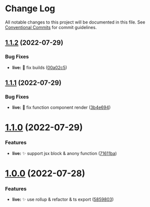 # Change Log

All notable changes to this project will be documented in this file.
See [Conventional Commits](https://conventionalcommits.org) for commit guidelines.

## [1.1.2](https://github.com/ZxBing0066/recodo/compare/recodo-live@1.1.1...recodo-live@1.1.2) (2022-07-29)


### Bug Fixes

* **live:** 🐞 fix builds ([00a02c5](https://github.com/ZxBing0066/recodo/commit/00a02c5669fda6ac3b3cb3a91340b70441de22d3))





## [1.1.1](https://github.com/ZxBing0066/recodo/compare/recodo-live@1.1.0...recodo-live@1.1.1) (2022-07-29)


### Bug Fixes

* **live:** 🐞 fix function component render ([3b4e694](https://github.com/ZxBing0066/recodo/commit/3b4e69481dee8c029f9bd7fee822c0846e01e834))





# [1.1.0](https://github.com/ZxBing0066/recodo/compare/recodo-live@1.0.0...recodo-live@1.1.0) (2022-07-29)


### Features

* **live:** ✨ support jsx block & anony function ([71611ba](https://github.com/ZxBing0066/recodo/commit/71611ba9b61ce08433acb05b5ef3b9482d10467c))





# [1.0.0](https://github.com/ZxBing0066/recodo/compare/recodo-live@0.1.4...recodo-live@1.0.0) (2022-07-28)


### Features

* **live:** ✨ use rollup & refactor & ts export ([5859803](https://github.com/ZxBing0066/recodo/commit/5859803d68805a89522fcd9fb470b0ba2e1e10e7))
